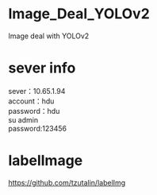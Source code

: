 # Image_Deal_YOLOv2
Image deal with YOLOv2

# sever info
sever：10.65.1.94</br>
account：hdu</br>
password：hdu</br>
su admin</br>
password:123456</br>

# labelImage
https://github.com/tzutalin/labelImg


